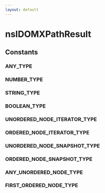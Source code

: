 ```yaml
---
layout: default
---
```


# nsIDOMXPathResult #

## Constants ##

### ANY_TYPE ###

### NUMBER_TYPE ###

### STRING_TYPE ###

### BOOLEAN_TYPE ###

### UNORDERED_NODE_ITERATOR_TYPE ###

### ORDERED_NODE_ITERATOR_TYPE ###

### UNORDERED_NODE_SNAPSHOT_TYPE ###

### ORDERED_NODE_SNAPSHOT_TYPE ###

### ANY_UNORDERED_NODE_TYPE ###

### FIRST_ORDERED_NODE_TYPE ###
